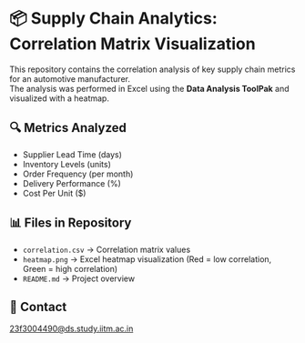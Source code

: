# 📦 Supply Chain Analytics: Correlation Matrix Visualization  

This repository contains the correlation analysis of key supply chain metrics for an automotive manufacturer.  
The analysis was performed in Excel using the **Data Analysis ToolPak** and visualized with a heatmap.  

## 🔍 Metrics Analyzed
- Supplier Lead Time (days)  
- Inventory Levels (units)  
- Order Frequency (per month)  
- Delivery Performance (%)  
- Cost Per Unit ($)  

## 📊 Files in Repository
- `correlation.csv` → Correlation matrix values  
- `heatmap.png` → Excel heatmap visualization (Red = low correlation, Green = high correlation)  
- `README.md` → Project overview  

## 📧 Contact  
23f3004490@ds.study.iitm.ac.in  
